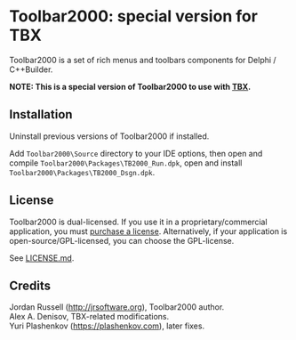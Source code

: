 # Toolbar2000: special version for TBX

Toolbar2000 is a set of rich menus and toolbars components for Delphi / C++Builder.

**NOTE: This is a special version of Toolbar2000 to use with [TBX](https://github.com/plashenkov/TBX).**

## Installation

Uninstall previous versions of Toolbar2000 if installed.

Add `Toolbar2000\Source` directory to your IDE options, then open and compile
`Toolbar2000\Packages\TB2000_Run.dpk`, open and install `Toolbar2000\Packages\TB2000_Dsgn.dpk`.

## License

Toolbar2000 is dual-licensed. If you use it in a proprietary/commercial application, you must
[purchase a license](http://jrsoftware.org/tb2kreg.php). Alternatively, if your application
is open-source/GPL-licensed, you can choose the GPL-license.

See [LICENSE.md](LICENSE.md).

## Credits

Jordan Russell (http://jrsoftware.org), Toolbar2000 author.  
Alex A. Denisov, TBX-related modifications.  
Yuri Plashenkov (https://plashenkov.com), later fixes.
